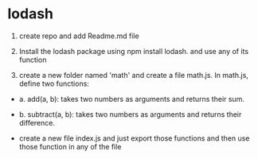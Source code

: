 # lodash
1. create repo and add Readme.md file

2. Install the lodash package using npm install lodash. and use any of its function

3. create a new folder named 'math' and create a file math.js. In math.js, define two functions:

- a. add(a, b): takes two numbers as arguments and returns their sum.

- b. subtract(a, b): takes two numbers as arguments and returns their difference.

- create a new file index.js and just export those functions and then use those function in any of the file

